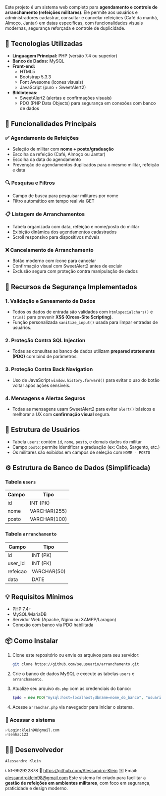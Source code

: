 
Este projeto é um sistema web completo para **agendamento e controle de arranchamento (refeições militares)**. Ele permite aos usuários e administradores cadastrar, consultar e cancelar refeições (Café da manhã, Almoço, Jantar) em datas específicas, com funcionalidades visuais modernas, segurança reforçada e controle de duplicidade.

## 🧰 Tecnologias Utilizadas

- **Linguagem Principal:** PHP (versão 7.4 ou superior)
- **Banco de Dados:** MySQL
- **Front-end:**
  - HTML5
  - Bootstrap 5.3.3
  - Font Awesome (ícones visuais)
  - JavaScript (puro + SweetAlert2)
- **Bibliotecas:**
  - SweetAlert2 (alertas e confirmações visuais)
  - PDO (PHP Data Objects) para segurança em conexões com banco de dados

## 🎯 Funcionalidades Principais

### ✅ Agendamento de Refeições
- Seleção de militar com **nome + posto/graduação**
- Escolha da refeição (Café, Almoço ou Jantar)
- Escolha da data do agendamento
- Prevenção de agendamentos duplicados para o mesmo militar, refeição e data

### 🔍 Pesquisa e Filtros
- Campo de busca para pesquisar militares por nome
- Filtro automático em tempo real via GET

### 📋 Listagem de Arranchamentos
- Tabela organizada com data, refeição e nome/posto do militar
- Exibição dinâmica dos agendamentos cadastrados
- Scroll responsivo para dispositivos móveis

### ❌ Cancelamento de Arranchamento
- Botão moderno com ícone para cancelar
- Confirmação visual com SweetAlert2 antes de excluir
- Exclusão segura com proteção contra manipulação de dados

## 🔐 Recursos de Segurança Implementados

### 1. **Validação e Saneamento de Dados**
- Todos os dados de entrada são validados com `htmlspecialchars()` e `trim()` para prevenir **XSS (Cross-Site Scripting)**.
- Função personalizada `sanitize_input()` usada para limpar entradas de usuários.

### 2. **Proteção Contra SQL Injection**
- Todas as consultas ao banco de dados utilizam **prepared statements (PDO)** com bind de parâmetros.

### 3. **Proteção Contra Back Navigation**
- Uso de JavaScript `window.history.forward()` para evitar o uso do botão voltar após ações sensíveis.

### 4. **Mensagens e Alertas Seguros**
- Todas as mensagens usam SweetAlert2 para evitar `alert()` básicos e melhorar a UX com **confirmação visual** segura.

## 👤 Estrutura de Usuários

- Tabela `users`: contém `id`, `nome`, `posto`, e demais dados do militar
- Campo `posto`: permite identificar a graduação (ex: Cabo, Sargento, etc.)
- Os militares são exibidos em campos de seleção com `NOME - POSTO`

## ⚙️ Estrutura de Banco de Dados (Simplificada)

### Tabela `users`
| Campo      | Tipo         |
|------------|--------------|
| id         | INT (PK)     |
| nome       | VARCHAR(255) |
| posto      | VARCHAR(100) |

### Tabela `arranchamento`
| Campo      | Tipo         |
|------------|--------------|
| id         | INT (PK)     |
| user_id    | INT (FK)     |
| refeicao   | VARCHAR(50)  |
| data       | DATE         |

## 💡 Requisitos Mínimos

- PHP 7.4+
- MySQL/MariaDB
- Servidor Web (Apache, Nginx ou XAMPP/Laragon)
- Conexão com banco via PDO habilitada

## 📦 Como Instalar

1. Clone este repositório ou envie os arquivos para seu servidor:
   ```bash
   git clone https://github.com/seuusuario/arranchamento.git
   ```

2. Crie o banco de dados MySQL e execute as tabelas `users` e `arranchamento`.

3. Atualize seu arquivo `db.php` com as credenciais do banco:
   ```php
   $pdo = new PDO("mysql:host=localhost;dbname=nome_do_banco", "usuario", "senha");
   ```

4. Acesse `arranchar.php` via navegador para iniciar o sistema.

### 🔐 Acessar o sistema
    ✅Login:klein98@gmail.com
    ✅senha:123

## 👮‍♂️ Desenvolvedor
    Alessandro Klein
📞 51-992922878
🔗 https://github.com/Alessandro-Klein
✉️ Email: alessandroklein98@gmail.com
Este sistema foi criado para facilitar a **gestão de refeições em ambientes militares**, com foco em segurança, praticidade e design moderno.
